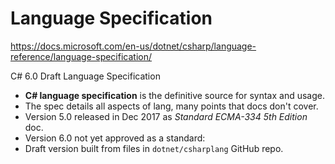 # Language Specification

https://docs.microsoft.com/en-us/dotnet/csharp/language-reference/language-specification/


C# 6.0 Draft Language Specification
- **C# language specification** is the definitive source for syntax and usage.
- The spec details all aspects of lang, many points that docs don't cover.
- Version 5.0 released in Dec 2017 as *Standard ECMA-334 5th Edition* doc.
- Version 6.0 not yet approved as a standard:
- Draft version built from files in `dotnet/csharplang` GitHub repo.

